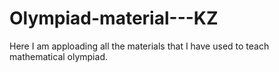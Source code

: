# Olympiad-material---KZ
Here I am apploading all the materials that I have used to teach mathematical olympiad.
